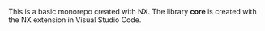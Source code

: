 This is a basic monorepo created with NX.
The library **core** is created with the NX extension in Visual Studio Code.
